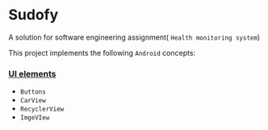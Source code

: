 # Sudofy
A solution for software engineering assignment( `Health monitoring system`)

This project implements the following `Android` concepts:

### [UI elements](https://data-flair.training/blogs/android-ui-controls/)

- `Buttons`
- `CarView`
- `RecyclerView`
- `ImgeVIew`
